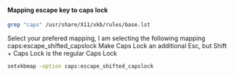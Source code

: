 #### Mapping escape key to caps lock

```sh
grep "caps" /usr/share/X11/xkb/rules/base.lst
```
Select your prefered mapping, I am selecting the following mapping
caps:escape_shifted_capslock Make Caps Lock an additional Esc, but Shift + Caps Lock is the regular Caps Lock

```sh
setxkbmap -option caps:escape_shifted_capslock
```
